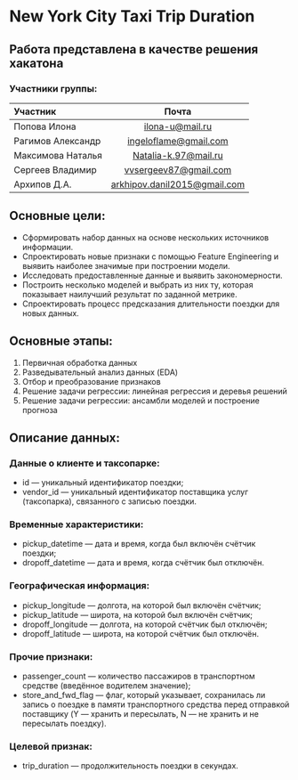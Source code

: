 
# New York City Taxi Trip Duration

## Работа представлена в качестве решения хакатона

### Участники группы:

| Участник      |            Почта               |
|:--------------|:------------------------------:|
| Попова Илона  |     ilona-u@mail.ru        |
| Рагимов Александр |    ingeloflame@gmail.com |
| Максимова Наталья |       Natalia-k.97@mail.ru     |
| Сергеев Владимир |        vvsergeev87@gmail.com    |
| Архипов Д.А.  | arkhipov.danil2015@gmail.com   |

## Основные цели:
- Сформировать набор данных на основе нескольких источников информации.
- Спроектировать новые признаки с помощью Feature Engineering и выявить наиболее значимые при построении модели.
- Исследовать предоставленные данные и выявить закономерности.
- Построить несколько моделей и выбрать из них ту, которая показывает наилучший результат по заданной метрике.
- Спроектировать процесс предсказания длительности поездки для новых данных.


## Основные этапы:
1. Первичная обработка данных
2. Разведывательный анализ данных (EDA)
3. Отбор и преобразование признаков
4. Решение задачи регрессии: линейная регрессия и деревья решений
5. Решение задачи регрессии: ансамбли моделей и построение прогноза

## Описание данных:
### Данные о клиенте и таксопарке:
- id — уникальный идентификатор поездки;
- vendor_id — уникальный идентификатор поставщика услуг (таксопарка), связанного с записью поездки.

### Временные характеристики:
- pickup_datetime — дата и время, когда был включён счётчик поездки;
- dropoff_datetime — дата и время, когда счётчик был отключён.

### Географическая информация:
- pickup_longitude — долгота, на которой был включён счётчик;
- pickup_latitude — широта, на которой был включён счётчик;
- dropoff_longitude — долгота, на которой счётчик был отключён;
- dropoff_latitude — широта, на которой счётчик был отключён.

### Прочие признаки:
- passenger_count — количество пассажиров в транспортном средстве (введённое водителем значение);
- store_and_fwd_flag — флаг, который указывает, сохранилась ли запись о поездке в памяти транспортного средства перед отправкой поставщику (Y — хранить и пересылать, N — не хранить и не пересылать поездку).

### Целевой признак:
- trip_duration — продолжительность поездки в секундах.

